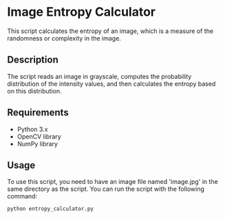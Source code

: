# Image Entropy Calculator

This script calculates the entropy of an image, which is a measure of the randomness or complexity in the image. 

## Description

The script reads an image in grayscale, computes the probability distribution of the intensity values, and then calculates the entropy based on this distribution.

## Requirements

- Python 3.x
- OpenCV library
- NumPy library

## Usage

To use this script, you need to have an image file named 'image.jpg' in the same directory as the script. You can run the script with the following command:

```bash
python entropy_calculator.py
